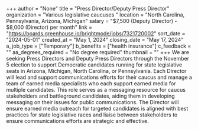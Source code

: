 +++
author = "None"
title = "Press Director/Deputy Press Director"
organization = "Various legislative caucuses "
location = "North Carolina, Pennsylvania, Arizona, Michigan"
salary = "$7,500 (Deputy Director) - $8,000 (Director) per month"
link = "https://boards.greenhouse.io/brightmode/jobs/7321720002"
sort_date = "2024-05-01"
created_at = "May 1, 2024"
closing_date = "May 17, 2024"
a_job_type = ["Temporary"]
b_benefits = ["health insurance"]
c_feedback = ""
aa_degrees_required = "No degree required"
thumbnail = ""
+++
We are seeking Press Directors and Deputy Press Directors through the November 5 election to support Democratic candidates running for state legislative seats in Arizona, Michigan, North Carolina, or Pennsylvania. Each Director will lead and support communications efforts for their caucus and manage a team of earned media specialists who each support earned media for multiple candidates. This role serves as a messaging resource for caucus stakeholders and battleground candidates, aiding them in developing messaging on their issues for public communications. The Director will ensure earned media outreach for targeted candidates is aligned with best practices for state legislative races and liaise between stakeholders to ensure communications efforts are strategic and effective.